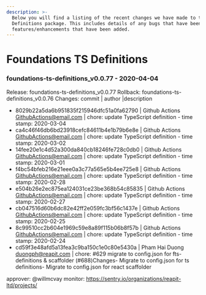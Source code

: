 ```yaml
---
description: >-
  Below you will find a listing of the recent changes we have made to the TS
  Definitions package. This includes details of any bugs that have been fixed or
  features/enhancements that have been added.
---
```


# Foundations TS Definitions
### foundations-ts-definitions_v0.0.77 - 2020-04-04
  
Release: foundations-ts-definitions_v0.0.77
Rollback: foundations-ts-definitions_v0.0.76
Changes:
commit | author |description
  
- 8029b22a5da6b951835f215946dfc51a0fa62790 | Github Actions <GithubActions@email.com> | chore: update TypeScript definition - time stamp: 2020-03-04
- ca4c46f46db6bd23918cefc84611b4e1b79b6e8e | Github Actions <GithubActions@email.com> | chore: update TypeScript definition - time stamp: 2020-03-02
- 14fee20e1c4d52a300da840cb18246fe728c0db0 | Github Actions <GithubActions@email.com> | chore: update TypeScript definition - time stamp: 2020-03-01
- f4bc54bfeb216e21eee0a3c77a565e5b4ee725e8 | Github Actions <GithubActions@email.com> | chore: update TypeScript definition - time stamp: 2020-02-28
- e504b26e2ec875ea124031ce23be368b54c85835 | Github Actions <GithubActions@email.com> | chore: update TypeScript definition - time stamp: 2020-02-27
- cb047516d60b6dc82e42ff2e059fc3bf56c1437e | Github Actions <GithubActions@email.com> | chore: update TypeScript definition - time stamp: 2020-02-25
- 8c99510cc2b604e1969c59e8a89f115b06b8f57b | Github Actions <GithubActions@email.com> | chore: update TypeScript definition - time stamp: 2020-02-24
- cd59f3e48afd5a13fea3c9ba150c1e0c80e5430a | Pham Hai Duong <duongph@reapit.com> | chore: #629 migrate to config.json for fts-definitions & scaffolder (#688)Changes- Migrate to config.json for ts definitions- Migrate to config.json for react scaffolder

approver: @willmcvay
monitor: https://sentry.io/organizations/reapit-ltd/projects/
    

